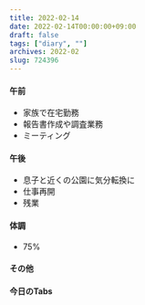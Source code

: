 ```yaml
---
title: 2022-02-14
date: 2022-02-14T00:00:00+09:00
draft: false
tags: ["diary", ""]
archives: 2022-02
slug: 724396
---
```

#### 午前
- 家族で在宅勤務
- 報告書作成や調査業務
- ミーティング
#### 午後
- 息子と近くの公園に気分転換に
- 仕事再開
- 残業
#### 体調
- 75%
#### その他
#### 今日のTabs